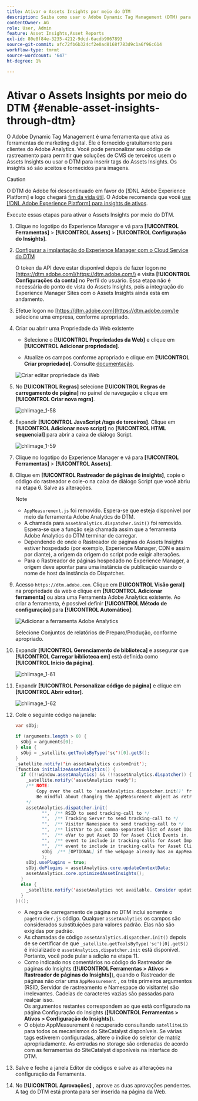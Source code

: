 ```yaml
---
title: Ativar o Assets Insights por meio do DTM
description: Saiba como usar o Adobe Dynamic Tag Management (DTM) para ativar o Assets Insights.
contentOwner: AG
role: User, Admin
feature: Asset Insights,Asset Reports
exl-id: 80e8f84e-3235-4212-9dcd-6acdb9067893
source-git-commit: afc72fb6b324cf2e0ad8168f783d9c1a6f96c614
workflow-type: tm+mt
source-wordcount: '647'
ht-degree: 1%

---
```


# Ativar o Assets Insights por meio do DTM {#enable-asset-insights-through-dtm}

O Adobe Dynamic Tag Management é uma ferramenta que ativa as ferramentas de marketing digital. Ele é fornecido gratuitamente para clientes do Adobe Analytics. Você pode personalizar seu código de rastreamento para permitir que soluções de CMS de terceiros usem o Assets Insights ou usar o DTM para inserir tags do Assets Insights. Os insights só são aceitos e fornecidos para imagens.

>[!CAUTION]
>
>O DTM do Adobe foi descontinuado em favor do [!DNL Adobe Experience Platform] e logo chegará [fim da vida útil](https://medium.com/launch-by-adobe/dtm-plans-for-a-sunset-3c6aab003a6f). O Adobe recomenda que você [use [!DNL Adobe Experience Platform] para insights de ativos](https://experienceleague.adobe.com/docs/experience-manager-learn/assets/advanced/asset-insights-launch-tutorial.html).

Execute essas etapas para ativar o Assets Insights por meio do DTM.

1. Clique no logotipo do Experience Manager e vá para **[!UICONTROL Ferramentas]** > **[!UICONTROL Assets]** > **[!UICONTROL Configuração do Insights]**.
1. [Configurar a implantação do Experience Manager com o Cloud Service do DTM](/help/sites-administering/dtm.md)

   O token da API deve estar disponível depois de fazer logon no [https://dtm.adobe.com](https://dtm.adobe.com/) e visita **[!UICONTROL Configurações da conta]** no Perfil do usuário. Essa etapa não é necessária do ponto de vista do Assets Insights, pois a integração do Experience Manager Sites com o Assets Insights ainda está em andamento.

1. Efetue logon no [https://dtm.adobe.com](https://dtm.adobe.com/)e selecione uma empresa, conforme apropriado.
1. Criar ou abrir uma Propriedade da Web existente

   * Selecione o **[!UICONTROL Propriedades da Web]** e clique em **[!UICONTROL Adicionar propriedade]**.

   * Atualize os campos conforme apropriado e clique em **[!UICONTROL Criar propriedade]**. Consulte [documentação](https://experienceleague.adobe.com/docs/experience-manager-learn/getting-started-wknd-tutorial-develop/overview.html?lang=pt-BR).

   ![Criar editar propriedade da Web](assets/Create-edit-web-property.png)

1. No **[!UICONTROL Regras]** selecione **[!UICONTROL Regras de carregamento de página]** no painel de navegação e clique em **[!UICONTROL Criar nova regra]**.

   ![chlimage_1-58](assets/chlimage_1-194.png)

1. Expandir **[!UICONTROL JavaScript /tags de terceiros]**. Clique em **[!UICONTROL Adicionar novo script]** no **[!UICONTROL HTML sequencial]** para abrir a caixa de diálogo Script.

   ![chlimage_1-59](assets/chlimage_1-195.png)

1. Clique no logotipo do Experience Manager e vá para **[!UICONTROL Ferramentas]** > **[!UICONTROL Assets]**.
1. Clique em **[!UICONTROL Rastreador de páginas de insights]**, copie o código do rastreador e cole-o na caixa de diálogo Script que você abriu na etapa 6. Salve as alterações.

   >[!NOTE]
   >
   >* `AppMeasurement.js` foi removido. Espera-se que esteja disponível por meio da ferramenta Adobe Analytics do DTM.
   >* A chamada para `assetAnalytics.dispatcher.init()` foi removido. Espera-se que a função seja chamada assim que a ferramenta Adobe Analytics do DTM terminar de carregar.
   >* Dependendo de onde o Rastreador de páginas do Assets Insights estiver hospedado (por exemplo, Experience Manager, CDN e assim por diante), a origem da origem do script pode exigir alterações.
   >* Para o Rastreador de páginas hospedado no Experience Manager, a origem deve apontar para uma instância de publicação usando o nome de host da instância do Dispatcher.


1. Acesso `https://dtm.adobe.com`. Clique em **[!UICONTROL Visão geral]** na propriedade da web e clique em **[!UICONTROL Adicionar ferramenta]** ou abra uma Ferramenta Adobe Analytics existente. Ao criar a ferramenta, é possível definir **[!UICONTROL Método de configuração]** para **[!UICONTROL Automático]**.

   ![Adicionar a ferramenta Adobe Analytics](assets/Add-Adobe-Analytics-Tool.png)

   Selecione Conjuntos de relatórios de Preparo/Produção, conforme apropriado.

1. Expandir **[!UICONTROL Gerenciamento de biblioteca]** e assegurar que **[!UICONTROL Carregar biblioteca em]** está definida como **[!UICONTROL Início da página]**.

   ![chlimage_1-61](assets/chlimage_1-197.png)

1. Expandir **[!UICONTROL Personalizar código de página]** e clique em **[!UICONTROL Abrir editor]**.

   ![chlimage_1-62](assets/chlimage_1-198.png)

1. Cole o seguinte código na janela:

   ```Java
   var sObj;
   
   if (arguments.length > 0) {
     sObj = arguments[0];
   } else {
     sObj = _satellite.getToolsByType('sc')[0].getS();
   }
   _satellite.notify('in assetAnalytics customInit');
   (function initializeAssetAnalytics() {
     if ((!!window.assetAnalytics) && (!!assetAnalytics.dispatcher)) {
       _satellite.notify('assetAnalytics ready');
       /** NOTE:
           Copy over the call to 'assetAnalytics.dispatcher.init()' from Assets Pagetracker
           Be mindful about changing the AppMeasurement object as retrieved above.
       */
       assetAnalytics.dispatcher.init(
             "",  /** RSID to send tracking-call to */
             "",  /** Tracking Server to send tracking-call to */
             "",  /** Visitor Namespace to send tracking-call to */
             "",  /** listVar to put comma-separated-list of Asset IDs for Asset Impression Events in tracking-call, e.g. 'listVar1' */
             "",  /** eVar to put Asset ID for Asset Click Events in, e.g. 'eVar3' */
             "",  /** event to include in tracking-calls for Asset Impression Events, e.g. 'event8' */
             "",  /** event to include in tracking-calls for Asset Click Events, e.g. 'event7' */
             sObj  /** [OPTIONAL] if the webpage already has an AppMeasurement object, include the object here. If unspecified, Pagetracker Core shall create its own AppMeasurement object */
             );
       sObj.usePlugins = true;
       sObj.doPlugins = assetAnalytics.core.updateContextData;
       assetAnalytics.core.optimizedAssetInsights();
     }
     else {
       _satellite.notify('assetAnalytics not available. Consider updating the Custom Page Code', 4);
     }
   })();
   ```

   * A regra de carregamento de página no DTM inclui somente o `pagetracker.js` código. Qualquer `assetAnalytics` os campos são considerados substituições para valores padrão. Elas não são exigidas por padrão.
   * As chamadas de código `assetAnalytics.dispatcher.init()` depois de se certificar de que `_satellite.getToolsByType('sc')[0].getS()` é inicializado e `assetAnalytics,dispatcher.init` está disponível. Portanto, você pode pular a adição na etapa 11.
   * Como indicado nos comentários no código do Rastreador de páginas do Insights (**[!UICONTROL Ferramentas > Ativos > Rastreador de páginas do Insights]**), quando o Rastreador de páginas não criar uma `AppMeasurement` , os três primeiros argumentos (RSID, Servidor de rastreamento e Namespace do visitante) são irrelevantes. Cadeias de caracteres vazias são passadas para realçar isso.\
      Os argumentos restantes correspondem ao que está configurado na página Configuração do Insights (**[!UICONTROL Ferramentas > Ativos > Configuração do Insights]**).
   * O objeto AppMeasurement é recuperado consultando `satelliteLib` para todos os mecanismos do SiteCatalyst disponíveis. Se várias tags estiverem configuradas, altere o índice do seletor de matriz apropriadamente. As entradas no storage são ordenadas de acordo com as ferramentas do SiteCatalyst disponíveis na interface do DTM.

1. Salve e feche a janela Editor de códigos e salve as alterações na configuração da Ferramenta.
1. No **[!UICONTROL Aprovações]** , aprove as duas aprovações pendentes. A tag do DTM está pronta para ser inserida na página da Web.
